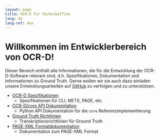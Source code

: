 ```yaml
---
layout: page
title: OCR-D für Technikaffine
lang: de
lang-ref: dev
---
```


# Willkommen im Entwicklerbereich von OCR-D!
Dieser Bereich enthält alle Informationen, die für die Entwicklung der OCR-D-Software relevant sind, d.h. Spezifikationen, Dokumentation und Informationen zu Ground Truth. Gerne wollen wir sie auch dazu einladen unsere Entwicklungsarbeiten auf [GitHub](https://github.com/OCR-D) zu verfolgen und zu unterstützen.

* [OCR-D Spezifikationen](https://ocr-d.github.io/de/spec)
  * Spezifikationen für CLI, METS, PAGE, etc.
* [OCR-D/core API Dokumentation](https://ocr-d.github.io/core)
  * Python API Dokumentation für die ``core`` Referenzimplementierung
* [Ground Truth Richtlinien](https://ocr-d.github.io/de/gt-guidelines/trans)
  * Transkriptionsrichtlinien für Ground Truth
* [PAGE-XML Formatdokumentation](https://ocr-d.github.io/de/gt-guidelines/trans/trPage)
  * Dokumentation zum PAGE-XML Format
